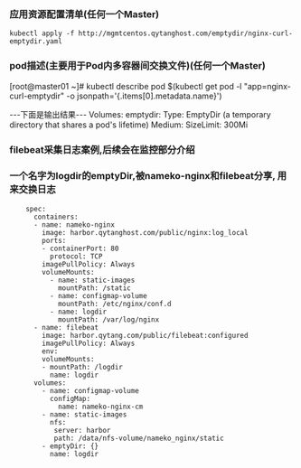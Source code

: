 ### 应用资源配置清单(任何一个Master)
```shell script
kubectl apply -f http://mgmtcentos.qytanghost.com/emptydir/nginx-curl-emptydir.yaml
```

### pod描述(主要用于Pod内多容器间交换文件)(任何一个Master)
[root@master01 ~]# kubectl describe pod $(kubectl get pod -l "app=nginx-curl-emptydir" -o jsonpath='{.items[0].metadata.name}')

---下面是输出结果---
Volumes:
  emptydir:
    Type:       EmptyDir (a temporary directory that shares a pod's lifetime)
    Medium:
    SizeLimit:  300Mi


### filebeat采集日志案例,后续会在监控部分介绍
### 一个名字为logdir的emptyDir,被nameko-nginx和filebeat分享, 用来交换日志
```shell
    spec:
      containers:
      - name: nameko-nginx
        image: harbor.qytanghost.com/public/nginx:log_local
        ports:
        - containerPort: 80
          protocol: TCP
        imagePullPolicy: Always
        volumeMounts:
          - name: static-images
            mountPath: /static
          - name: configmap-volume
            mountPath: /etc/nginx/conf.d  
          - name: logdir
            mountPath: /var/log/nginx
      - name: filebeat
        image: harbor.qytang.com/public/filebeat:configured
        imagePullPolicy: Always
        env:
        volumeMounts:
        - mountPath: /logdir        
          name: logdir
      volumes:
        - name: configmap-volume
          configMap:
            name: nameko-nginx-cm
        - name: static-images
          nfs:
           server: harbor
           path: /data/nfs-volume/nameko_nginx/static 
        - emptyDir: {}
          name: logdir
```